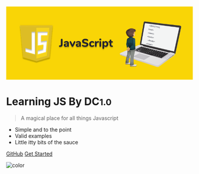 ![logo](_media/js.png)

# Learning JS By DC<small>1.0</small>

> A magical place for all things Javascript

- Simple and to the point
- Valid examples
- Little itty bits of the sauce

[GitHub](https://github.com/Azen-Enterprise/learning-js-docs)
[Get Started](/chapter1)

![color](#f9d409)
